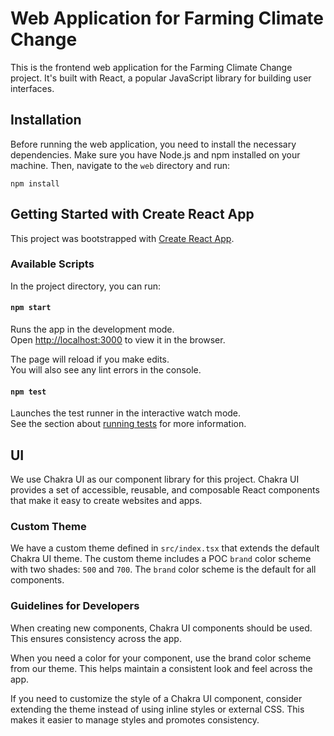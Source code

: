 # Web Application for Farming Climate Change

This is the frontend web application for the Farming Climate Change project. It's built with React, a popular JavaScript library for building user interfaces.

## Installation

Before running the web application, you need to install the necessary dependencies. Make sure you have Node.js and npm installed on your machine. Then, navigate to the `web` directory and run:

`npm install`

## Getting Started with Create React App

This project was bootstrapped with [Create React App](https://github.com/facebook/create-react-app).

### Available Scripts

In the project directory, you can run:

#### `npm start`

Runs the app in the development mode.\
Open [http://localhost:3000](http://localhost:3000) to view it in the browser.

The page will reload if you make edits.\
You will also see any lint errors in the console.

#### `npm test`

Launches the test runner in the interactive watch mode.\
See the section about [running tests](https://facebook.github.io/create-react-app/docs/running-tests) for more information.

## UI

We use Chakra UI as our component library for this project. Chakra UI provides a set of accessible, reusable, and composable React components that make it easy to create websites and apps.

### Custom Theme

We have a custom theme defined in `src/index.tsx` that extends the default Chakra UI theme. The custom theme includes a POC `brand` color scheme with two shades: `500` and `700`. The `brand` color scheme is the default for all components.

### Guidelines for Developers

When creating new components, Chakra UI components should be used. This ensures consistency across the app.

When you need a color for your component, use the brand color scheme from our theme. This helps maintain a consistent look and feel across the app.

If you need to customize the style of a Chakra UI component, consider extending the theme instead of using inline styles or external CSS. This makes it easier to manage styles and promotes consistency.
